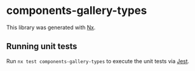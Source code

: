 # components-gallery-types

This library was generated with [Nx](https://nx.dev).

## Running unit tests

Run `nx test components-gallery-types` to execute the unit tests via [Jest](https://jestjs.io).

